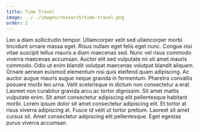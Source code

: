 ```yaml
---
title: Time Travel
image: ../../images/research/time-travel.png
order: 2
---
```

Leo a diam sollicitudin tempor. Ullamcorper velit sed ullamcorper morbi tincidunt ornare massa eget. Risus nullam eget felis eget nunc. Congue nisi vitae suscipit tellus mauris a diam maecenas sed. Nunc vel risus commodo viverra maecenas accumsan. Auctor elit sed vulputate mi sit amet mauris commodo. Odio ut enim blandit volutpat maecenas volutpat blandit aliquam. Ornare aenean euismod elementum nisi quis eleifend quam adipiscing. Ac auctor augue mauris augue neque gravida in fermentum. Pharetra convallis posuere morbi leo urna. Velit scelerisque in dictum non consectetur a erat. Laoreet non curabitur gravida arcu ac tortor dignissim. Sit amet mattis vulputate enim. Sit amet consectetur adipiscing elit pellentesque habitant morbi. Lorem ipsum dolor sit amet consectetur adipiscing elit. Et tortor at risus viverra adipiscing at. Fusce id velit ut tortor pretium. Laoreet sit amet cursus sit. Amet consectetur adipiscing elit pellentesque. Eget egestas purus viverra accumsan.